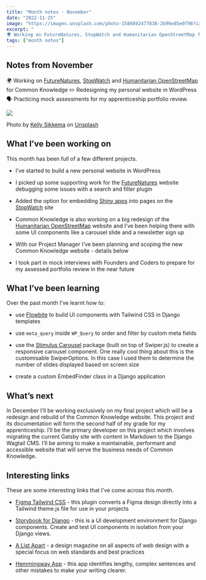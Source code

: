 ```yaml
---
title: "Month notes - November"
date: "2022-11-25"
image: "https://images.unsplash.com/photo-1586892477838-2b96e85e0f96?ixlib=rb-4.0.3&ixid=MnwxMjA3fDB8MHxwaG90by1wYWdlfHx8fGVufDB8fHx8&auto=format&fit=crop&w=1718&q=80"
excerpt: "
🌍 Working on FutureNatures, StopWatch and Humanitarian OpenStreetMap for Common Knowledge."
tags: ["month notes"]
---
```


<article>

<h1> Notes from November </h1>

🌍 Working on [FutureNatures](https://futurenatures.org/), [StopWatch](https://www.stop-watch.org/) and [Humanitarian OpenStreetMap](https://www.hotosm.org/) for Common Knowledge ✏️ Redesigning my personal website in WordPress 🗣 Practicing mock assessments for my apprenticeship portfolio review.

![](https://images.unsplash.com/photo-1586892477838-2b96e85e0f96?ixlib=rb-4.0.3&ixid=MnwxMjA3fDB8MHxwaG90by1wYWdlfHx8fGVufDB8fHx8&auto=format&fit=crop&w=1718&q=80)

Photo by <a href="https://unsplash.com/@kellysikkema?utm_source=unsplash&utm_medium=referral&utm_content=creditCopyText">Kelly Sikkema</a> on <a href="https://unsplash.com/s/photos/agile?utm_source=unsplash&utm_medium=referral&utm_content=creditCopyText">Unsplash</a>

<h2> What I’ve been working on </h2>

This month has been full of a few different projects.

- I’ve started to build a new personal website in WordPress

- I picked up some supporting work for the [FutureNatures](https://futurenatures.org/) website debugging some issues with a search and filter plugin

- Added the option for embedding [Shiny apps](https://www.shinyapps.io/) into pages on the [StopWatch](https://www.stop-watch.org/) site

- Common Knowledge is also working on a big redesign of the [Humanitarian OpenStreetMap](https://www.hotosm.org/) website and I’ve been helping there with some UI components like a carousel slide and a newsletter sign up

- With our Project Manager I’ve been planning and scoping the new Common Knowledge website - details below

- I took part in mock interviews with Founders and Coders to prepare for my assessed portfolio review in the near future

<h2> What I’ve been learning </h2>

Over the past month I’ve learnt how to:

- use [Flowbite](https://flowbite.com/) to build UI components with Tailwind CSS in Django templates

- use `meta_query` inside `WP_Query` to order and filter by custom meta fields

- use the [Stimulus Carousel](https://stimulus-carousel.stimulus-components.com/) package (built on top of Swiper.js) to create a responsive carousel component. One really cool thing about this is the customisable SwiperOptions. In this case I used them to determine the number of slides displayed based on screen size

- create a custom EmbedFinder class in a Django application

<h2> What’s next </h2>

In December I’ll be working exclusively on my final project which will be a redesign and rebuild of the Common Knowledge website. This project and its documentation will form the second half of my grade for my apprenticeship. I’ll be the primary developer on this project which involves migrating the current Gatsby site with content in Markdown to the Django Wagtail CMS.
I’ll be aiming to make a maintainable, performant and accessible website that will serve the business needs of Common Knowledge.

<h2> Interesting links </h2>

These are some interesting links that I’ve come across this month.

- [Figma Tailwind CSS](https://www.figma.com/community/plugin/785619431629077634) - this plugin converts a Figma design directly into a Tailwind theme.js file for use in your projects

- [Storybook for Django](https://www.npmjs.com/package/storybook-django) - this is a UI development environment for Django components. Create and test UI components in isolation from your Django views.

- [A List Apart](https://alistapart.com/) - a design magazine on all aspects of web design with a special focus on web standards and best practices

- [Hemmingway App](https://hemingwayapp.com/) - this app identifies lengthy, complex sentences and other mistakes to make your writing clearer.
</article>
